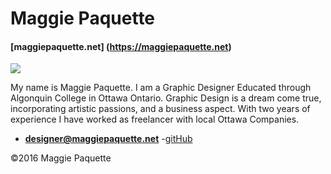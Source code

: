 # Maggie Paquette
#### [maggiepaquette.net] (https://maggiepaquette.net)

![](profile.jpg)

My name is Maggie Paquette. I am a Graphic Designer Educated through Algonquin College in Ottawa Ontario. Graphic Design is a dream come true, incorporating artistic passions, and a business aspect. With two years of experience I have worked as freelancer with local Ottawa Companies.

- **[designer@maggiepaquette.net](mailto:designer@maggiepaquette.net)**
-[gitHub](https://github.com/mjams)

©2016 Maggie Paquette
